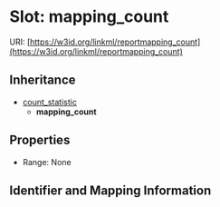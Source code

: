 # Slot: mapping_count

URI: [https://w3id.org/linkml/reportmapping_count](https://w3id.org/linkml/reportmapping_count)




## Inheritance

* [count_statistic](count_statistic.md)
    * **mapping_count**



## Properties

 * Range: None



## Identifier and Mapping Information





